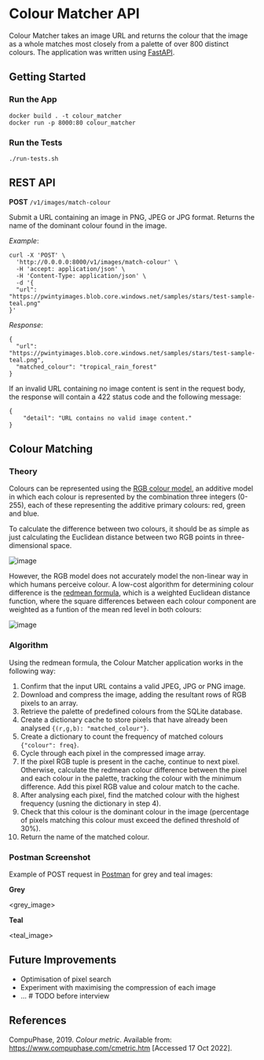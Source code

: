 # Colour Matcher API

Colour Matcher takes an image URL and returns the colour that the image as a whole matches most closely from a palette of over 800 distinct colours. The application was written using [FastAPI](https://fastapi.tiangolo.com/).

## Getting Started

### Run the App

```
docker build . -t colour_matcher
docker run -p 8000:80 colour_matcher
```

### Run the Tests

```
./run-tests.sh
```

## REST API

**POST** `/v1/images/match-colour`

Submit a URL containing an image in PNG, JPEG or JPG format. Returns the name of the dominant colour found in the image.

*Example*:

```
curl -X 'POST' \
  'http://0.0.0.0:8000/v1/images/match-colour' \
  -H 'accept: application/json' \
  -H 'Content-Type: application/json' \
  -d '{
  "url": "https://pwintyimages.blob.core.windows.net/samples/stars/test-sample-teal.png"
}'
```

*Response*:

```
{
  "url": "https://pwintyimages.blob.core.windows.net/samples/stars/test-sample-teal.png",
  "matched_colour": "tropical_rain_forest"
}
```

If an invalid URL containing no image content is sent in the request body, the response will contain a 422 status code and the following message:

```
{
    "detail": "URL contains no valid image content."
}
```

## Colour Matching

### Theory

Colours can be represented using the [RGB colour model](https://en.wikipedia.org/wiki/RGB_color_model), an additive model in which each colour is represented by the combination three integers (0-255), each of these representing the additive primary colours: red, green and blue.

To calculate the difference between two colours, it should be as simple as just calculating the Euclidean distance between two RGB points in three-dimensional space.

![image](https://user-images.githubusercontent.com/74383191/196426805-a6b3bbaf-c625-47bc-8a88-a7165de3605e.png)

However, the RGB model does not accurately model the non-linear way in which humans perceive colour. A low-cost algorithm for determining colour difference is the [redmean formula](https://www.compuphase.com/cmetric.htm), which is a weighted Euclidean distance function, where the square differences between each colour component are weighted as a funtion of the mean red level in both colours:

![image](https://user-images.githubusercontent.com/74383191/196426868-bd762533-27cf-4357-b4da-8f5a2ff2af74.png)

### Algorithm

Using the redmean formula, the Colour Matcher application works in the following way:

1. Confirm that the input URL contains a valid JPEG, JPG or PNG image.
2. Download and compress the image, adding the resultant rows of RGB pixels to an array.
3. Retrieve the palette of predefined colours from the SQLite database.
4. Create a dictionary cache to store pixels that have already been analysed `{(r,g,b): "matched_colour"}`.
5. Create a dictionary to count the frequency of matched colours `{"colour": freq}`.
6. Cycle through each pixel in the compressed image array.
7. If the pixel RGB tuple is present in the cache, continue to next pixel. Otherwise, calculate the redmean colour difference between the pixel and each colour in the palette, tracking the colour with the minimum difference. Add this pixel RGB value and colour match to the cache.
8. After analysing each pixel, find the matched colour with the highest frequency (usning the dictionary in step 4).
9. Check that this colour is the dominant colour in the image (percentage of pixels matching this colour must exceed the defined threshold of 30%).
10. Return the name of the matched colour.

### Postman Screenshot
Example of POST request in [Postman](https://www.postman.com/) for grey and teal images:

**Grey**

<grey_image>


**Teal**

<teal_image>


## Future Improvements
- Optimisation of pixel search
- Experiment with maximising the compression of each image
- ... # TODO before interview

## References

CompuPhase, 2019. *Colour metric*. Available from: https://www.compuphase.com/cmetric.htm [Accessed 17 Oct 2022].
